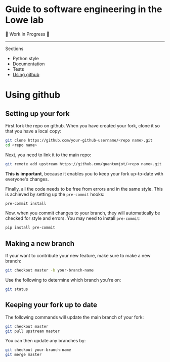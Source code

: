 # Guide to software engineering in the Lowe lab

:construction: Work in Progress :construction:


---
Sections
* Python style
* Documentation
* Tests
* [Using github](#using-github)


# Using github

## Setting up your fork

First fork the repo on github.  When you have created your fork, clone it so that you have a local copy:

```sh
git clone https://github.com/your-github-username/<repo name>.git
cd <repo name>
```

Next, you need to link it to the main repo:
```sh
git remote add upstream https://github.com/quantumjot/<repo name>.git
```
**This is important**, because it enables you to keep your fork up-to-date with everyone's changes.

Finally, all the code needs to be free from errors and in the same style. This is achieved by setting  up the `pre-commit` hooks:
```sh
pre-commit install
```
Now, when you commit changes to your branch, they will automatically be checked for style and errors. You may need to install `pre-commit`:

```sh
pip install pre-commit
```

## Making a new branch

If your want to contribute your new feature, make sure to make a new branch:
```sh
git checkout master -b your-branch-name
```

Use the following to determine which branch you're on:
```sh
git status
```

## Keeping your fork up to date
The following commands will update the main branch of your fork:
```sh
git checkout master
git pull upstream master
```

You can then update any branches by:
```sh
git checkout your-branch-name
git merge master
```
